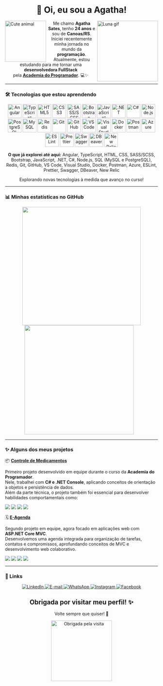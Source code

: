 <h1 align="center">🐣 Oi, eu sou a Agatha!</h1>

<p>
  <img align="left" src="https://media1.tenor.com/m/Jsj-LPg73J0AAAAd/cute-animals.gif" width="135" alt="Cute animal" />
  <img align="right" src="https://media1.tenor.com/m/BnIPE5qUprgAAAAd/luna-sailor-moon.gif" width="200" alt="Luna gif" />
</p>

<p align="center">
  Me chamo <strong>Agatha Sates</strong>, tenho <strong>24 anos</strong> e sou de <strong>Canoas/RS</strong>.<br/>
  Iniciei recentemente minha jornada no mundo da <strong>programação</strong>.<br/>
  Atualmente, estou estudando para me tornar uma <strong>desenvolvedora FullStack</strong><br/>
  pela <a href="https://academiadoprogramador.net/inicio" target="_blank"><strong>Academia do Programador</strong></a>. 💻✨
</p>

---

### 🛠️ Tecnologias que estou aprendendo

<p align="center">
  <img src="https://skillicons.dev/icons?i=angular" height="45" alt="Angular" title="Angular" />
  <img src="https://skillicons.dev/icons?i=ts" height="45" alt="TypeScript" title="TypeScript" />
  <img src="https://skillicons.dev/icons?i=html" height="45" alt="HTML5" title="HTML5" />
  <img src="https://skillicons.dev/icons?i=css" height="45" alt="CSS3" title="CSS3" />
  <img src="https://skillicons.dev/icons?i=sass" height="45" alt="SASS/SCSS" title="SASS/SCSS" />
  <img src="https://skillicons.dev/icons?i=bootstrap" height="45" alt="Bootstrap" title="Bootstrap" />
  <img src="https://skillicons.dev/icons?i=js" height="45" alt="JavaScript" title="JavaScript" />
  <img src="https://skillicons.dev/icons?i=dotnet" height="45" alt=".NET" title=".NET" />
  <img src="https://skillicons.dev/icons?i=cs" height="45" alt="C#" title="C#" />
  <img src="https://skillicons.dev/icons?i=nodejs" height="45" alt="Node.js" title="Node.js" />
  <img src="https://skillicons.dev/icons?i=postgres" height="45" alt="PostgreSQL" title="PostgreSQL" />
  <img src="https://skillicons.dev/icons?i=mysql" height="45" alt="MySQL" title="MySQL" />
  <img src="https://skillicons.dev/icons?i=redis" height="45" alt="Redis" title="Redis" />
  <img src="https://skillicons.dev/icons?i=git" height="45" alt="Git" title="Git" />
  <img src="https://skillicons.dev/icons?i=github" height="45" alt="GitHub" title="GitHub" />
  <img src="https://skillicons.dev/icons?i=vscode" height="45" alt="VS Code" title="VS Code" />
  <img src="https://skillicons.dev/icons?i=visualstudio" height="45" alt="Visual Studio" title="Visual Studio" />
  <img src="https://skillicons.dev/icons?i=docker" height="45" alt="Docker" title="Docker" />
  <img src="https://skillicons.dev/icons?i=postman" height="45" alt="Postman" title="Postman" />
  <img src="https://skillicons.dev/icons?i=azure" height="45" alt="Azure" title="Azure" />
  <img src="https://cdn.simpleicons.org/eslint?viewbox=auto" height="45" alt="ESLint" title="ESLint" />
  <img src="https://cdn.simpleicons.org/prettier?viewbox=auto" height="45" alt="Prettier" title="Prettier" />
  <img src="https://cdn.simpleicons.org/swagger?viewbox=auto" height="45" alt="Swagger" title="Swagger" />
  <img src="https://cdn.simpleicons.org/dbeaver?viewbox=auto" height="45" alt="DBeaver" title="DBeaver" />
  <img src="https://cdn.simpleicons.org/newrelic?viewbox=auto" height="45" alt="New Relic" title="New Relic" />
</p>

<p align="center">
  <b>O que já explorei até aqui:</b> Angular, TypeScript, HTML, CSS, SASS/SCSS, Bootstrap, JavaScript, .NET, C#, Node.js, SQL (MySQL e PostgreSQL), Redis, Git, GitHub, VS Code, Visual Studio, Docker, Postman, Azure, ESLint, Prettier, Swagger, DBeaver, New Relic
</p>

<p align="center">
  Explorando novas tecnologias à medida que avanço no curso!
</p>

---

### 📊 Minhas estatísticas no GitHub

<p align="center">
  <img src="https://github-readme-stats.vercel.app/api/top-langs/?username=AgathaSates&layout=compact&langs_count=6&theme=tokyonight" width="390" />
  <img src="https://github-readme-stats.vercel.app/api?username=AgathaSates&show_icons=true&theme=tokyonight&include_all_commits=true&count_private=true" width="360" />
  &nbsp;&nbsp;&nbsp;
</p>

---

### ✨ Alguns dos meus projetos


  📦 [**Controle de Medicamentos**](https://github.com/Code-Oblivion/Controle-de-Medicamentos)
  
  Primeiro projeto desenvolvido em equipe durante o curso da <strong>Academia do Programador</strong>.  
  Nele, trabalhei com <strong>C# e .NET Console</strong>, aplicando conceitos de orientação a objetos e persistência de dados.  
  Além da parte técnica, o projeto também foi essencial para desenvolver habilidades comportamentais como:

<p align="leght">
  <img src="https://img.shields.io/badge/Trabalho%20em%20Equipe-important?style=for-the-badge&logo=handshake&logoColor=white"/>
  <img src="https://img.shields.io/badge/Comunicação-blue?style=for-the-badge&logo=googlemeet&logoColor=white"/>
  <img src="https://img.shields.io/badge/Colaboração-9cf?style=for-the-badge&logo=github&logoColor=black"/>
  <img src="https://img.shields.io/badge/Comprometimento-yellow?style=for-the-badge&logo=clockify&logoColor=black"/>
</p>

🗓️ [**E-Agenda**](https://github.com/Code-Oblivion/E-Agenda)  

Segundo projeto em equipe, agora focado em aplicações web com <strong>ASP.NET Core MVC</strong>.  
Desenvolvemos uma agenda integrada para organização de tarefas, contatos e compromissos, aprofundando conceitos de MVC e desenvolvimento web colaborativo.

<p align="left">
  <img src="https://img.shields.io/badge/Liderança-purple?style=for-the-badge"/>
  <img src="https://img.shields.io/badge/Criatividade-pink?style=for-the-badge"/>
  <img src="https://img.shields.io/badge/Aprendizado%20Contínuo-blue?style=for-the-badge"/>
  <img src="https://img.shields.io/badge/Resolução%20de%20Problemas-success?style=for-the-badge"/>
</p>

---

### 🔗 Links

<p align="center">
  <a href="https://www.linkedin.com/in/agatha-sates-4537a7355/" target="_blank">
    <img src="https://img.shields.io/badge/LinkedIn-0A66C2?style=for-the-badge&logo=linkedin&logoColor=white" alt="LinkedIn"/>
  </a>
  <a href="mailto:agathasates.dev@gmail.com?subject=Contato%20via%20github&body=Olá%2C%20gostaria%20de%20entrar%20em%20contato%20com%20você." target="_blank">
    <img src="https://img.shields.io/badge/E--mail-D14836?style=for-the-badge&logo=gmail&logoColor=white" alt="E-mail"/>
  </a>
  <a href="https://wa.me/555194611212?text=Olá! Vim pelo github!" target="_blank">
    <img src="https://img.shields.io/badge/WhatsApp-25D366?style=for-the-badge&logo=whatsapp&logoColor=white" alt="WhatsApp"/>
  </a>
  <a href="https://www.instagram.com/satesagatha/" target="_blank">
    <img src="https://img.shields.io/badge/Instagram-E4405F?style=for-the-badge&logo=instagram&logoColor=white" alt="Instagram"/>
  </a>
  <a href="https://www.facebook.com/agatha.sates.7" target="_blank">
    <img src="https://img.shields.io/badge/Facebook-1877F2?style=for-the-badge&logo=facebook&logoColor=white" alt="Facebook"/>
  </a>
</p>


<h2 align="center">Obrigada por visitar meu perfil! ✨</h2>
<p align="center">Volte sempre que quiser! 💖</p>

<p align="center">
  <img src="https://media1.tenor.com/m/Exe1C0xuxyMAAAAd/anime-girl.gif" width="200" alt="Obrigada pela visita" />
</p>


